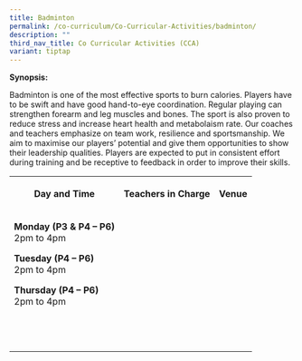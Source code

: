 ```yaml
---
title: Badminton
permalink: /co-curriculum/Co-Curricular-Activities/badminton/
description: ""
third_nav_title: Co Curricular Activities (CCA)
variant: tiptap
---
```

<p><strong>Synopsis: </strong></p><p>Badminton is one of the most effective sports to burn calories. Players have to be swift and have good hand-to-eye coordination. Regular playing can strengthen forearm and leg muscles and bones. The sport is also proven to reduce stress and increase heart health and metabolaism rate. Our coaches and teachers emphasize on team work, resilience and sportsmanship. We aim to maximise our players’ potential and give them opportunities to show their leadership qualities. Players are expected to put in consistent effort during training and be receptive to feedback in order to improve their skills.</p><p></p><table><tbody><tr><th rowspan="1" colspan="1"><p>Day  and Time</p></th><th rowspan="1" colspan="1"><p><strong>Teachers in Charge</strong></p></th><th rowspan="1" colspan="1"><p><strong>Venue</strong></p></th></tr><tr><td rowspan="1" colspan="1"><p><strong>Monday (P3 &amp; P4 – P6)</strong><br>2pm to 4pm</p><p><strong>Tuesday (P4 – P6)</strong><br>2pm to 4pm</p><p><strong>Thursday (P4 – P6)</strong><br>2pm to 4pm</p><p><br></p></td><td rowspan="1" colspan="1"><p></p></td><td rowspan="1" colspan="1"><p></p></td></tr><tr><td rowspan="1" colspan="1"><p></p></td><td rowspan="1" colspan="1"><p></p></td><td rowspan="1" colspan="1"><p></p></td></tr></tbody></table><p></p>